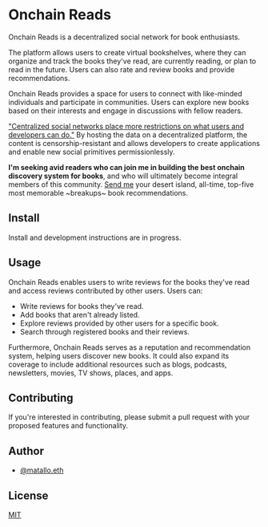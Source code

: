 # Onchain Reads

Onchain Reads is a decentralized social network for book enthusiasts.

The platform allows users to create virtual bookshelves, where they can organize and track the books they've read, are currently reading, or plan to read in the future. Users can also rate and review books and provide recommendations.

Onchain Reads provides a space for users to connect with like-minded individuals and participate in communities. Users can explore new books based on their interests and engage in discussions with fellow readers.

["Centralized social networks place more restrictions on what users and developers can do."](https://www.varunsrinivasan.com/2022/01/11/sufficient-decentralization-for-social-networks) By hosting the data on a decentralized platform, the content is censorship-resistant and allows developers to create applications and enable new social primitives permissionlessly.

**I'm seeking avid readers who can join me in building the best onchain discovery system for books**, and who will ultimately become integral members of this community. [Send me](mailto:carlos@pincaster.xyz) your desert island, all-time, top-five most memorable ~breakups~ book recommendations.

## Install

Install and development instructions are in progress.

## Usage

Onchain Reads enables users to write reviews for the books they've read and access reviews contributed by other users. Users can:

- Write reviews for books they've read.
- Add books that aren't already listed.
- Explore reviews provided by other users for a specific book.
- Search through registered books and their reviews.

Furthermore, Onchain Reads serves as a reputation and recommendation system, helping users discover new books. It could also expand its coverage to include additional resources such as blogs, podcasts, newsletters, movies, TV shows, places, and apps.

## Contributing

If you're interested in contributing, please submit a pull request with your proposed features and functionality.

## Author

- [@matallo.eth](https://warpcast.com/matallo.eth)

## License

[MIT](https://choosealicense.com/licenses/mit/)

